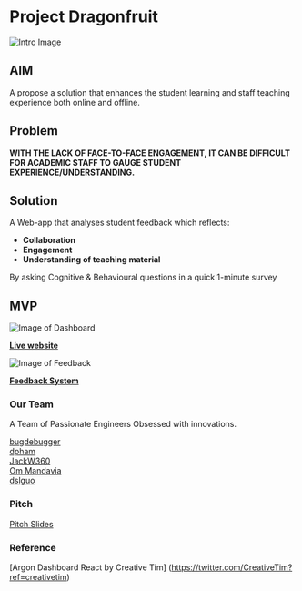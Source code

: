 # Project Dragonfruit
![Intro Image](https://github.com/dpham06/dragonfruit3/blob/master/images/intro.png "Intro")  




## AIM   
  
A propose a solution that enhances the student learning and staff teaching experience both online and offline.  


## Problem

**WITH THE LACK OF FACE-TO-FACE ENGAGEMENT, IT CAN BE DIFFICULT FOR ACADEMIC STAFF TO GAUGE STUDENT EXPERIENCE/UNDERSTANDING.**



## Solution


A Web-app that analyses student feedback which reflects:  
* **Collaboration**
* **Engagement**
* **Understanding of teaching material**

By asking Cognitive & Behavioural questions in a quick 1-minute survey




## MVP 
![Image of Dashboard](https://github.com/dpham06/dragonfruit3/blob/master/images/dragonfruit.png "Dashboard")  
  

[**Live website**](https://dragonfruit3.herokuapp.com/admin/index)


![Image of Feedback](https://github.com/dpham06/dragonfruit3/blob/master/images/paint.png "Feedback")


[**Feedback System**](https://qfreeaccountssjc1.az1.qualtrics.com/jfe/form/SV_8But7iI82fysHCR)







### Our Team

A Team of Passionate Engineers Obsessed with innovations.  
  
    
[bugdebugger](https://github.com/shouryaraj)  
[dpham](https://github.com/dpham06)  
[JackW360](https://github.com/JackW360)  
[Om Mandavia](https://github.com/OmMandavia)  
[dslguo](https://github.com/dslguo)  



### Pitch
[Pitch Slides](https://www.canva.com/design/DAEIqbaogiY/gH0j4-_ybZWeQ_tUvwCu7Q/view?utm_content=DAEIqbaogiY&utm_campaign=designshare&utm_medium=link&utm_source=sharebutton)


### Reference
[Argon Dashboard React by Creative Tim] (https://twitter.com/CreativeTim?ref=creativetim)



